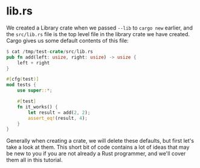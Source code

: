 # lib.rs

We created a Library crate when we passed `--lib` to `cargo new` earlier, and the
`src/lib.rs` file is the top level file in the library crate we have created. Cargo
gives us some default contents of this file:

```rust
$ cat /tmp/test-crate/src/lib.rs 
pub fn add(left: usize, right: usize) -> usize {
    left + right
}

#[cfg(test)]
mod tests {
    use super::*;

    #[test]
    fn it_works() {
        let result = add(2, 2);
        assert_eq!(result, 4);
    }
}
```

Generally when creating a crate, we will delete these defaults, but first let's take a
look at them. This short bit of code contains a lot of ideas that may be new to you if
you are not already a Rust programmer, and we'll cover them all in this tutorial.
